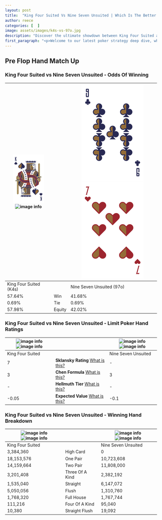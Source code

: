 ```yaml
---
layout: post
title:  "King Four Suited Vs Nine Seven Unsuited | Which Is The Better Hand In Poker? A Complete Guide"
author: reece
categories: [  ]
image: assets/images/k4s-vs-97o.jpg
description: "Discover the ultimate showdown between King Four Suited and Nine Seven Unsuited in poker! Uncover the odds, strategies, and scenarios where one hand triumphs over the other. Get ready to up your poker game with this thrilling analysis."
first_paragraph: "<p>Welcome to our latest poker strategy deep dive, where we're pitting two distinct hands against each other in a high-stakes showdown: King Four Suited vs Nine Seven Unsuited.</p><p>In the dynamic world of poker, every decision counts, and knowing which hand holds the upper hand is key to your success at the table.</p><p>In this article, we'll dissect these two hands, explore the scenarios where one dominates the other, and equip you with the knowledge to make strategic choices that can tip the odds in your favor.</p><p>Get ready to unravel the intriguing dynamics of these poker hands and elevate your game to new heights.</p>"
---
```




[comment]: # (sp0)

## Pre Flop Hand Match Up

<div class="table hand-ratings" markdown="1"> 



### King Four Suited vs Nine Seven Unsuited - Odds Of Winning


    
| ![image info](assets/images/hand1/K.png) ![image info](assets/images/hand1/4s.png) |  | ![image info](assets/images/hand2/9.png) ![image info](assets/images/hand2/7o.png) |
| -------- | -------- | -------- |
| King Four Suited (K4s) |  | Nine Seven Unsuited (97o) |
| 57.64% | Win | 41.68% |
| 0.69% | Tie | 0.69% |
| 57.98% | Equity | 42.02% |




[comment]: # (sp1)



### King Four Suited vs Nine Seven Unsuited - Limit Poker Hand Ratings


    
| ![image info](https://www.riverpairs.com/assets/images/hand1/K.png) ![image info](https://www.riverpairs.com/assets/images/hand1/4s.png) |  | ![image info](https://www.riverpairs.com/assets/images/hand2/9.png) ![image info](https://www.riverpairs.com/assets/images/hand2/7o.png) |
| -------- | -------- | -------- |
| King Four Suited |  | Nine Seven Unsuited |
| 7 | **Sklansky Rating** [What is this?](/sklansky-rating-explained) | - |
| 3 | **Chen Formula** [What is this?](/chen-formula-explained) | 3 |
| - | **Hellmuth Tier** [What is this?](/Hellmuth-tier-explained) | - |
| -0.05 | **Expected Value** [What is this?](/expected-value-explained) | -0.1 |




[comment]: # (sp2)



### King Four Suited vs Nine Seven Unsuited - Winning Hand Breakdown


    
| ![image info](https://www.riverpairs.com/assets/images/hand1/K.png) ![image info](https://www.riverpairs.com/assets/images/hand1/4s.png) |  | ![image info](https://www.riverpairs.com/assets/images/hand2/9.png) ![image info](https://www.riverpairs.com/assets/images/hand2/7o.png) |
| -------- | -------- | -------- |
| King Four Suited |  | Nine Seven Unsuited |
| 3,384,360 | High Card | 0 |
| 18,153,576 | One Pair | 10,723,608 |
| 14,159,664 | Two Pair | 11,808,000 |
| 3,201,408 | Three Of A Kind | 2,382,192 |
| 1,535,040 | Straight | 6,147,072 |
| 5,050,056 | Flush | 1,310,760 |
| 1,768,320 | Full House | 1,767,744 |
| 111,216 | Four Of A Kind | 95,040 |
| 10,380 | Straight Flush | 19,092 |




[comment]: # (sp3)



</div>

[comment]: # (sp4)



[comment]: # (sp5)

